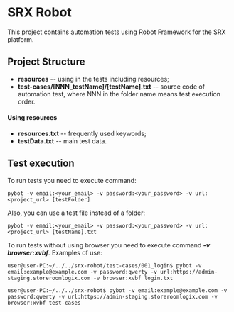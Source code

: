 # SRX Robot

This project contains automation tests using Robot Framework for the SRX platform.

## Project Structure

* **resources** --  using in the tests including resources;
* **test-cases/[NNN_testName]/[testName].txt** -- source code of automation test, where NNN in the folder name means test execution order.

#### Using resources

* **resources.txt** -- frequently used keywords;
* **testData.txt** -- main test data.

## Test execution

To run tests you need to execute command:
```
pybot -v email:<your_email> -v password:<your_password> -v url:<project_url> [testFolder]
```
Also, you can use a test file instead of a folder:
```
pybot -v email:<your_email> -v password:<your_password> -v url:<project_url> [testName].txt
```
To run tests without using browser you need to execute command ***-v browser:xvbf***.
Examples of use:
```
user@user-PC:~/../../srx-robot/test-cases/001_login$ pybot -v email:example@example.com -v password:qwerty -v url:https://admin-staging.storeroomlogix.com -v browser:xvbf login.txt
```
```
user@user-PC:~/../../srx-robot$ pybot -v email:example@example.com -v password:qwerty -v url:https://admin-staging.storeroomlogix.com -v browser:xvbf test-cases
```